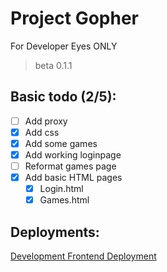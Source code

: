 # Project Gopher

For Developer Eyes ONLY

>beta 0.1.1

## Basic todo (2/5):
- [ ] Add proxy
- [x] Add css
- [x] Add some games
- [x] Add working loginpage
- [ ] Reformat games page
- [X] Add basic HTML pages
   - [x] Login.html
   - [X] Games.html
## Deployments:
[Development Frontend Deployment](https://gopher-pi.vercel.app/)
